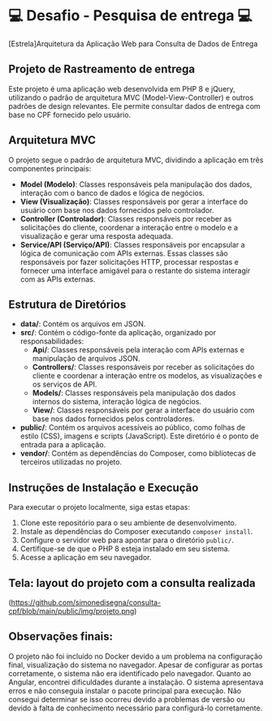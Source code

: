 # :computer: Desafio - Pesquisa de entrega  :computer:

[Estrela]Arquitetura da Aplicação Web para Consulta de Dados de Entrega

## Projeto de Rastreamento de entrega

Este projeto é uma aplicação web desenvolvida em PHP 8 e jQuery, utilizando o padrão de arquitetura MVC (Model-View-Controller) e outros padrões de design relevantes. Ele permite consultar dados de entrega com base no CPF fornecido pelo usuário.

## Arquitetura MVC

O projeto segue o padrão de arquitetura MVC, dividindo a aplicação em três componentes principais:

- **Model (Modelo)**: Classes responsáveis pela manipulação dos dados, interação com o banco de dados e lógica de negócios.
- **View (Visualização)**: Classes responsáveis por gerar a interface do usuário com base nos dados fornecidos pelo controlador.
- **Controller (Controlador)**: Classes responsáveis por receber as solicitações do cliente, coordenar a interação entre o modelo e a visualização e gerar uma resposta adequada.
- **Service/API (Serviço/API)**: Classes responsáveis por encapsular a lógica de comunicação com APIs externas. Essas classes são responsáveis por fazer solicitações HTTP, processar respostas e fornecer uma interface amigável para o restante do sistema interagir com as APIs externas.

## Estrutura de Diretórios

- **data/**:  Contém os arquivos em JSON.
- **src/**:   Contém o código-fonte da aplicação, organizado por responsabilidades:
  - **Api/**: Classes responsáveis pela interação com APIs externas e manipulação de arquivos JSON.
  - **Controllers/**: Classes responsáveis por receber as solicitações do cliente e coordenar a interação entre os modelos, as visualizações e os serviços de API.
  - **Models/**: Classes responsáveis pela manipulação dos dados internos do sistema, interação lógica de negócios.
  - **View/**:   Classes responsáveis por gerar a interface do usuário com base nos dados fornecidos pelos controladores.
- **public/**:   Contém os arquivos acessíveis ao público, como folhas de estilo (CSS), imagens e scripts (JavaScript). Este diretório é o ponto de entrada para a aplicação.
- **vendor/**:   Contém as dependências do Composer, como bibliotecas de terceiros utilizadas no projeto.

## Instruções de Instalação e Execução

Para executar o projeto localmente, siga estas etapas:

1. Clone este repositório para o seu ambiente de desenvolvimento.
2. Instale as dependências do Composer executando `composer install`.
3. Configure o servidor web para apontar para o diretório `public/`.
4. Certifique-se de que o PHP 8 esteja instalado em seu sistema.
5. Acesse a aplicação em seu navegador.

## Tela: layout do projeto com a consulta realizada

(https://github.com/simonedisegna/consulta-cpf/blob/main/public/img/projeto.png) 

## Observações finais:
O projeto não foi incluído no Docker devido a um problema na configuração final, visualização do sistema no navegador. Apesar de configurar as portas corretamente, o sistema não era identificado pelo navegador.
Quanto ao Angular, encontrei dificuldades durante a instalação. O sistema apresentava erros e não conseguia instalar o pacote principal para execução. Não consegui determinar se isso ocorreu devido a problemas de versão ou devido à falta de conhecimento necessário para configurá-lo corretamente.